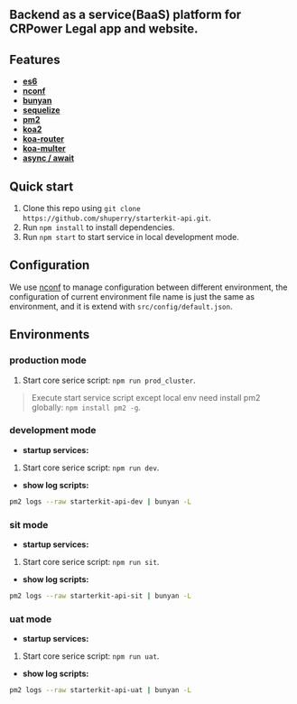 
## Backend as a service(BaaS) platform for CRPower Legal app and website.

## Features

* **[es6](http://es6.ruanyifeng.com)**
* **[nconf](https://www.npmjs.com/package/nconf)**
* **[bunyan](https://www.npmjs.com/package/bunyan)**
* **[sequelize](http://docs.sequelizejs.com)**
* **[pm2](http://pm2.keymetrics.io/docs/usage/quick-start)**
* **[koa2](https://www.npmjs.com/package/koa2)**
* **[koa-router](https://www.npmjs.com/package/koa-router)**
* **[koa-multer](https://www.npmjs.com/package/koa-multer)**
* **[async / await](http://www.ruanyifeng.com/blog/2015/05/async.html)**

## Quick start

1. Clone this repo using `git clone https://github.com/shuperry/starterkit-api.git`.
2. Run `npm install` to install dependencies.
3. Run `npm start` to start service in local development mode.

## Configuration

We use [nconf](https://www.npmjs.com/package/nconf) to manage configuration between different environment, the configuration of current environment file name is just the same as environment, and it is extend with `src/config/default.json`. 

## Environments

### production mode

1. Start core serice script: `npm run prod_cluster`.

> Execute start service script except local env need install pm2 globally: `npm install pm2 -g`.

### development mode

* **startup services:**

1. Start core serice script: `npm run dev`.

* **show log scripts:**

```bash
pm2 logs --raw starterkit-api-dev | bunyan -L
```

### sit mode

* **startup services:**

1. Start core serice script: `npm run sit`.

* **show log scripts:**

```bash
pm2 logs --raw starterkit-api-sit | bunyan -L
```

### uat mode

* **startup services:**

1. Start core serice script: `npm run uat`.

* **show log scripts:**

```bash
pm2 logs --raw starterkit-api-uat | bunyan -L
```

